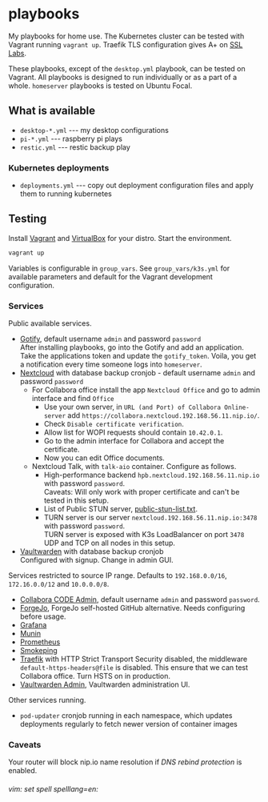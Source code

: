 # playbooks

My playbooks for home use. The Kubernetes cluster can be tested with Vagrant running `vagrant up`. Traefik TLS configuration gives A+ on [SSL Labs](https://www.ssllabs.com/ssltest/).

These playbooks, except of the `desktop.yml` playbook, can be tested on Vagrant. All playbooks is designed to run individually or as a part of a whole. `homeserver` playbooks is tested on Ubuntu Focal.


## What is available

* `desktop-*.yml` --- my desktop configurations
* `pi-*.yml` --- raspberry pi plays
* `restic.yml` --- restic backup play

### Kubernetes deployments

* `deployments.yml` --- copy out deployment configuration files and apply them to running kubernetes

## Testing

Install [Vagrant](https://www.vagrantup.com/) and [VirtualBox](https://www.virtualbox.org/) for your distro. Start the environment.

```bash
vagrant up
```

Variables is configurable in `group_vars`. See `group_vars/k3s.yml` for available parameters and default for the Vagrant development configuration.

### Services

Public available services.

* [Gotify](https://gotify.192.168.56.11.nip.io), default username `admin` and password `password`  
    After installing playbooks, go into the Gotify and add an application. Take the applications token and update the `gotify_token`. Voila, you get a notification every time someone logs into `homeserver`.
* [Nextcloud](https://nextcloud.192.168.56.11.nip.io) with database backup cronjob - default username `admin` and password `password`
  * For Collabora office install the app `Nextcloud Office` and go to admin interface and find `Office`
    * Use your own server, in `URL (and Port) of Collabora Online-server` add `https://collabora.nextcloud.192.168.56.11.nip.io/`.
    * Check `Disable certificate verification`.
    * Allow list for WOPI requests should contain `10.42.0.1`.
    * Go to the admin interface for Collabora and accept the certificate.
    * Now you can edit Office documents.
  * Nextcloud Talk, with `talk-aio` container. Configure as follows.
    * High-performance backend `hpb.nextcloud.192.168.56.11.nip.io` with password `password`.  
      Caveats: Will only work with proper certificate and can't be tested in this setup.
    * List of Public STUN server, [public-stun-list.txt](https://gist.github.com/mondain/b0ec1cf5f60ae726202e).
    * TURN server is our server `nextcloud.192.168.56.11.nip.io:3478` with password `password`.  
      TURN server is exposed with K3s LoadBalancer on port `3478` UDP and TCP on all nodes in this setup.
* [Vaultwarden](https://vaultwarden.192.168.56.11.nip.io) with database backup cronjob  
    Configured with signup. Change in admin GUI.

Services restricted to source IP range. Defaults to `192.168.0.0/16`, `172.16.0.0/12` and `10.0.0.0/8`.

* [Collabora CODE Admin](https://collabora.nextcloud.192.168.56.11.nip.io/browser/dist/admin/admin.html), default username `admin` and password `password`.
* [ForgeJo](https://forgejo.192.168.56.11.nip.io), ForgeJo self-hosted GitHub alternative. Needs configuring before usage.
* [Grafana](https://grafana.192.168.56.11.nip.io)
* [Munin](https://munin.192.168.56.11.nip.io)
* [Prometheus](https://prometheus.192.168.56.11.nip.io)
* [Smokeping](https://smokeping.192.168.56.11.nip.io)
* [Traefik](https://traefik.192.168.56.11.nip.io) with HTTP Strict Transport Security disabled, the middleware `default-https-headers@file` is disabled. This ensure that we can test Collabora office. Turn HSTS on in production.
* [Vaultwarden Admin](https://vaultwarden.192.168.56.11.nip.io/admin), Vaultwarden administration UI.

Other services running.

* `pod-updater` cronjob running in each namespace, which updates deployments regularly to fetch newer version of container images

### Caveats

Your router will block nip.io name resolution if _DNS rebind protection_ is enabled.

###### vim: set spell spelllang=en:
